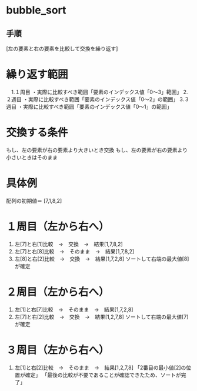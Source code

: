 # bubble_sort

## 手順
[左の要素と右の要素を比較して交換を繰り返す]
# 繰り返す範囲
  　1.１周目
    ・実際に比較すべき範囲「要素のインデックス値「0～3」範囲」
    2.２週目
    ・実際に比較すべき範囲「要素のインデックス値「0～2」の範囲」
    3.３週目
    ・実際に比較すべき範囲「要素のインデックス値「0～1」の範囲」

# 交換する条件
もし、左の要素が右の要素より大きいとき交換
もし、左の要素が右の要素より小さいときはそのまま

# 具体例
配列の初期値＝ [7,1,8,2]

# １周目（左から右へ）　
1. 左[7]と右[1]比較　→　交換　→　結果[1,7,8,2]
2. 左[7]と右[8]比較　→　そのまま　→　結果[1,7,8,2]
3. 左[8]と右[2]比較　→　交換　→　結果[1,7,2,8]
ソートして右端の最大値[8]が確定

# ２周目（左から右へ）　
1. 左[1]と右[7]比較　→　そのまま　→　結果[1,7,2,8]
2. 左[7]と右[2]比較　→　交換　→　結果[1,2,7,8]
ソートして右端の最大値[7]が確定

# ３周目（左から右へ）
1. 左[1]と右[2]比較　→　そのまま　→　結果[1,2,7,8]
「2番目の最小値[2]の位置が確定」
「最後の比較が不要であることが確認できたため、ソートが完了」
